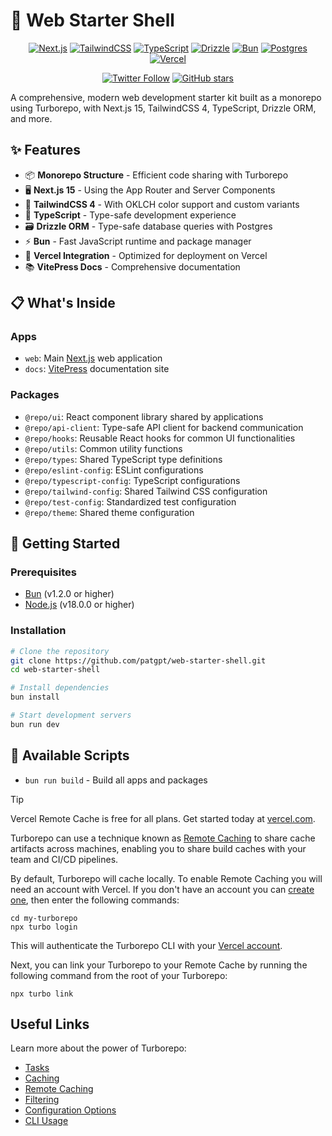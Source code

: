 # 🚀 Web Starter Shell

<div align="center">

[![Next.js](https://img.shields.io/badge/Next.js-15-black?style=for-the-badge&logo=next.js)](https://nextjs.org/)
[![TailwindCSS](https://img.shields.io/badge/TailwindCSS-4-38B2AC?style=for-the-badge&logo=tailwind-css)](https://tailwindcss.com/)
[![TypeScript](https://img.shields.io/badge/TypeScript-5.7-3178C6?style=for-the-badge&logo=typescript)](https://www.typescriptlang.org/)
[![Drizzle](https://img.shields.io/badge/Drizzle-ORM-18c964?style=for-the-badge&logo=drizzle)](https://orm.drizzle.team/)
[![Bun](https://img.shields.io/badge/Bun-1.2.2-f9f1e1?style=for-the-badge&logo=bun)](https://bun.sh/)
[![Postgres](https://img.shields.io/badge/Postgres-42759B?style=for-the-badge&logo=postgresql)](https://www.postgresql.org/)
[![Vercel](https://img.shields.io/badge/Vercel-000000?style=for-the-badge&logo=vercel)](https://vercel.com/)

[![Twitter Follow](https://img.shields.io/twitter/follow/AGIManifesto?style=social)](https://twitter.com/AGIManifesto)
[![GitHub stars](https://img.shields.io/github/stars/patgpt/web-starter-shell?style=social)](https://github.com/patgpt/web-starter-shell)

</div>

A comprehensive, modern web development starter kit built as a monorepo using Turborepo, with Next.js 15, TailwindCSS 4, TypeScript, Drizzle ORM, and more.

## ✨ Features

- 📦 **Monorepo Structure** - Efficient code sharing with Turborepo
- 🖥️ **Next.js 15** - Using the App Router and Server Components
- 🎨 **TailwindCSS 4** - With OKLCH color support and custom variants
- 📘 **TypeScript** - Type-safe development experience
- 🗃️ **Drizzle ORM** - Type-safe database queries with Postgres
- ⚡ **Bun** - Fast JavaScript runtime and package manager
- 🚢 **Vercel Integration** - Optimized for deployment on Vercel
- 📚 **VitePress Docs** - Comprehensive documentation

## 📋 What's Inside

### Apps

- `web`: Main [Next.js](https://nextjs.org/) web application
- `docs`: [VitePress](https://vitepress.dev/) documentation site

### Packages

- `@repo/ui`: React component library shared by applications
- `@repo/api-client`: Type-safe API client for backend communication
- `@repo/hooks`: Reusable React hooks for common UI functionalities
- `@repo/utils`: Common utility functions
- `@repo/types`: Shared TypeScript type definitions
- `@repo/eslint-config`: ESLint configurations
- `@repo/typescript-config`: TypeScript configurations
- `@repo/tailwind-config`: Shared Tailwind CSS configuration
- `@repo/test-config`: Standardized test configuration
- `@repo/theme`: Shared theme configuration

## 🚀 Getting Started

### Prerequisites

- [Bun](https://bun.sh/) (v1.2.0 or higher)
- [Node.js](https://nodejs.org/) (v18.0.0 or higher)

### Installation

```bash
# Clone the repository
git clone https://github.com/patgpt/web-starter-shell.git
cd web-starter-shell

# Install dependencies
bun install

# Start development servers
bun run dev
```

## 🧩 Available Scripts

- `bun run build` - Build all apps and packages
> [!TIP]
> Vercel Remote Cache is free for all plans. Get started today at [vercel.com](https://vercel.com/signup?/signup?utm_source=remote-cache-sdk&utm_campaign=free_remote_cache).

Turborepo can use a technique known as [Remote Caching](https://turbo.build/repo/docs/core-concepts/remote-caching) to share cache artifacts across machines, enabling you to share build caches with your team and CI/CD pipelines.

By default, Turborepo will cache locally. To enable Remote Caching you will need an account with Vercel. If you don't have an account you can [create one](https://vercel.com/signup?utm_source=turborepo-examples), then enter the following commands:

```
cd my-turborepo
npx turbo login
```

This will authenticate the Turborepo CLI with your [Vercel account](https://vercel.com/docs/concepts/personal-accounts/overview).

Next, you can link your Turborepo to your Remote Cache by running the following command from the root of your Turborepo:

```
npx turbo link
```

## Useful Links

Learn more about the power of Turborepo:

- [Tasks](https://turbo.build/repo/docs/core-concepts/monorepos/running-tasks)
- [Caching](https://turbo.build/repo/docs/core-concepts/caching)
- [Remote Caching](https://turbo.build/repo/docs/core-concepts/remote-caching)
- [Filtering](https://turbo.build/repo/docs/core-concepts/monorepos/filtering)
- [Configuration Options](https://turbo.build/repo/docs/reference/configuration)
- [CLI Usage](https://turbo.build/repo/docs/reference/command-line-reference)

